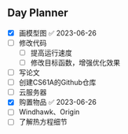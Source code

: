 ## Day Planner
- [x] 画模型图 ✅ 2023-06-26
- [ ] 修改代码
	- [ ] 提高运行速度
	- [ ] 修改目标函数，增强优化效果
- [ ] 写论文
- [ ] 创建CS61A的Github仓库
- [ ] 云服务器
- [x] 购置物品 ✅ 2023-06-26
- [ ] Windhawk、Origin
- [ ] 了解热方程细节
